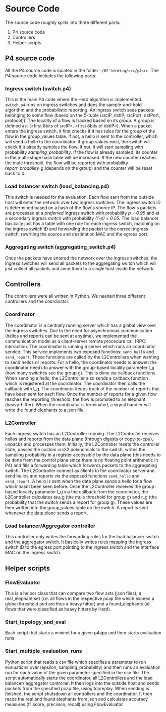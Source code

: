 # Source Code

The source code roughly splits into three different parts:
1. P4 source code
2. Controllers
3. Helper scripts

## P4 source code
All the P4 source code is located in the folder `~/02-herding/src/p4src`. The P4 source code includes the following parts:

### Ingress switch (switch.p4)
This is the main P4 code where the Herd algorithm is implemented. `switch.p4` runs on ingress switches and does the sample-and-hold algorithm and the probabilistic reporting. An ingress switch sees packets belonging to some flow (based on the 5-tuple (srcIP, dstIP, srcPort, dstPort, protocol)). The locality of a flow is tracked based on its group. A group is defined as: (<first 8bits of srcIP>, <first 8bits of dstIP>). When a packet enters the ingress switch, it first checks if it has rules for the group of the flow in the group_values table. If not, a hello is sent to the controller, which will send a hello to the coordinator. If group values exist, the switch will check if it already samples the flow. If not, it will start sampling with probability *sampling_probability*. If the flow is already sampled, its counter in the multi-stage hash table will be increased. If the new counter reaches the mule threshold, the flow will be reported with probability *report_proability_g* (depends on the group) and the counter will be reset back to 0.

### Load balancer switch (load_balancing.p4)
This switch is needed for the evaluation. Each flow sent from the outside host will enter the network over two ingress switches. The ingress switch ID is determined based on a hash of the flow's source IP. The flow's packets are processed at a *preferred* ingress switch with probability *p = 0.95* and at a secondary ingress switch with probability *(1-p) = 0.05*. The load balancer basically just has a table with one rule for each ingress switch, matching on the ingress switch ID and forwarding the packet to the correct ingress switch, rewriting the source and destination MAC and the egress port.

### Aggregating switch (aggregating_switch.p4)
Once the packets have entered the network over the ingress switches, the ingress switches will send all packets to the aggregating switch which will just collect all packets and send them to a single host inside the network.

## Controllers
The controllers were all written in Python. We needed three different controllers and the coordinator.

### Coordinator
The coordinator is a centrally running server which has a global view over the ingress switches. Due to the need for asynchronous communication (hellos and reports can be sent at anytime), we implemented the communication model as a client-server remote procedure call (RPC) interaction. The coordinator is running a server which runs an coordinator service. This service implements two exposed functions: `send_hello` and `send_report`. These functions are called by the L2Controllers when wanting to send hellos or reports.
For a hello, the coordinator needs to answer: the coordinator needs to answer with the group-based locality parameter l_g (how many switches see the group g). This is done via callback functions. When sending a hello, the L2Controller also sends a callback function which is registered at the coordinator. The coordinator then calls the callback with l_g.
The coordinator keeps track of the number of reports that have been sent for each flow. Once the number of reports for a given flow reaches the reporting_threshold, the flow is promoted to an elephant (heavy-hitter). When the coordinator is terminated, a signal handler will write the found elephants to a json file.

### L2Controller
Each ingress switch has an L2Controller running. The L2Controller receives hellos and reports from the data plane (through digests or copy-to-cpu), unpacks and processes them. Initially, the L2Controller resets the controller state, passes the custom crc32 polynomials to the switch, writes the sampling probability in a register accessible by the data plane (this needs to be done from the control plane since there is no floating point arithmetic in P4) and fills a forwarding table which forwards packets to the aggregating switch.
The L2Controller connect as clients to the coordinator server and send hellos and reports via the exposed functions `send_hello` and `send_report`. A hello is sent when the data plane sends a hello for a flow which hasnt been seen before. Once the L2Controller receives the group-based locality parameter l_g via the callback from the coordinator, the L2Controller calculates tau_g (the mule threshold for group g) and r_g (the probability that the switch sends a report for group g). These values are then written into the group_values table on the switch. A report is sent whenever the data plane sends a report.

### Load balancer/Aggregator controller
This controller only writes the forwarding rules for the load balancer switch and the aggregator switch. It basically writes rules mapping the ingress switch ID to the egress port pointing to the ingress switch and the interface MAC on the ingress switch.

## Helper scripts

### FlowEvaluator
This is a helper class that can compare two flow sets (json files), a real_elephant set (i.e. all flows in the respective pcap file which exceed a global threshold and are thus a heavy hitter) and a found_elephants (all flows that were classified as heavy hitters by Herd).

### Start_topology_and_eval
Bash script that starts a mininet for a given p4app and then starts evaluation runs

### Start_multiple_evaluation_runs
Python script that reads a csv file which specifies a parameter to run evaluations over (epsilon, sampling_probability) and then runs an evaluation run for each value of the given parameter specified in the csv file. The script automatically starts the coordinator, all L2Controllers and the load balancer/ aggregator controller. It then logs into the outside host and sends packets from the specified pcap file, using tcpreplay. When sending is finished, the script shutsdown all controllers and the coordinator. It then reads the real and found elephants from json and calculates accuracy measures (f1 score, precision, recall) using FlowEvaluator.
